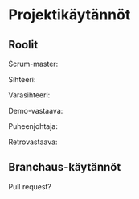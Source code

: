 # Projektikäytännöt

## Roolit

Scrum-master:

Sihteeri:

Varasihteeri:

Demo-vastaava:

Puheenjohtaja:

Retrovastaava:

## Branchaus-käytännöt

Pull request?
